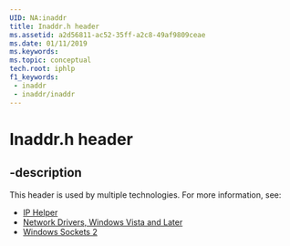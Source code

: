 ```yaml
---
UID: NA:inaddr
title: Inaddr.h header
ms.assetid: a2d56811-ac52-35ff-a2c8-49af9809ceae
ms.date: 01/11/2019
ms.keywords: 
ms.topic: conceptual
tech.root: iphlp
f1_keywords:
 - inaddr
 - inaddr/inaddr
---
```


# Inaddr.h header


## -description

This header is used by multiple technologies. For more information, see:

- [IP Helper](../_iphlp/index.md)
- [Network Drivers, Windows Vista and Later](../_netvista/index.md)
- [Windows Sockets 2](../_winsock/index.md)

